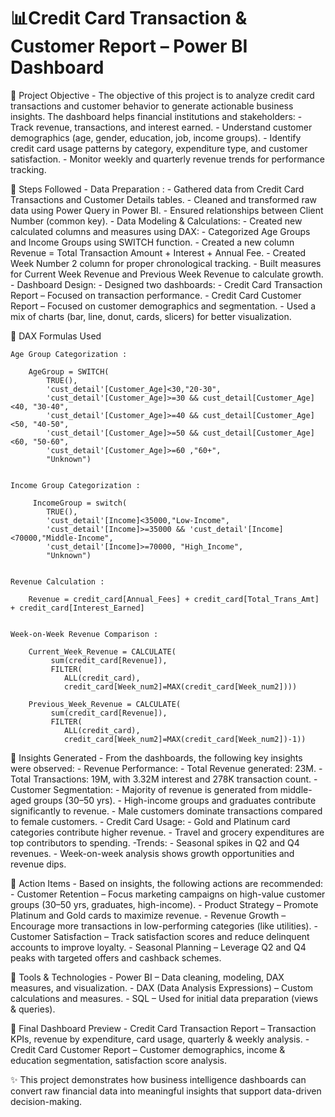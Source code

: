 # 📊Credit Card Transaction & Customer Report – Power BI Dashboard

🔹 Project Objective
	- The objective of this project is to analyze credit card transactions and customer behavior to generate actionable business insights. The dashboard helps financial institutions and stakeholders:
	- Track revenue, transactions, and interest earned.
	- Understand customer demographics (age, gender, education, job, income groups).
	- Identify credit card usage patterns by category, expenditure type, and customer satisfaction.
	- Monitor weekly and quarterly revenue trends for performance tracking.

🔹 Steps Followed
	- Data Preparation :
		- Gathered data from Credit Card Transactions and Customer Details tables.
		- Cleaned and transformed raw data using Power Query in Power BI.
		- Ensured relationships between Client Number (common key).
	- Data Modeling & Calculations:
		- Created new calculated columns and measures using DAX:
		- Categorized Age Groups and Income Groups using SWITCH function.
		- Created a new column Revenue = Total Transaction Amount + Interest + Annual Fee.
		- Created Week Number 2 column for proper chronological tracking.
		- Built measures for Current Week Revenue and Previous Week Revenue to calculate growth.
	- Dashboard Design:
		- Designed two dashboards:
			- Credit Card Transaction Report – Focused on transaction performance.
			- Credit Card Customer Report – Focused on customer demographics and segmentation.
		- Used a mix of charts (bar, line, donut, cards, slicers) for better visualization.

🔹 DAX Formulas Used

	Age Group Categorization :

		AgeGroup = SWITCH(
		    TRUE(),
		    'cust_detail'[Customer_Age]<30,"20-30",
		    'cust_detail'[Customer_Age]>=30 && cust_detail[Customer_Age]<40, "30-40",
		    'cust_detail'[Customer_Age]>=40 && cust_detail[Customer_Age]<50, "40-50",
		    'cust_detail'[Customer_Age]>=50 && cust_detail[Customer_Age]<60, "50-60",
		    'cust_detail'[Customer_Age]>=60 ,"60+",
		    "Unknown")


	Income Group Categorization :

		 IncomeGroup = switch(
		    TRUE(),
		    'cust_detail'[Income]<35000,"Low-Income",
		    'cust_detail'[Income]>=35000 && 'cust_detail'[Income]<70000,"Middle-Income",
		    'cust_detail'[Income]>=70000, "High_Income",
		    "Unknown")


	Revenue Calculation :

		Revenue = credit_card[Annual_Fees] + credit_card[Total_Trans_Amt] + credit_card[Interest_Earned]


	Week-on-Week Revenue Comparison :

		Current_Week_Revenue = CALCULATE(
		     sum(credit_card[Revenue]),
		     FILTER(
		        ALL(credit_card),
		        credit_card[Week_num2]=MAX(credit_card[Week_num2])))

		Previous_Week_Revenue = CALCULATE(
		     sum(credit_card[Revenue]),
		     FILTER(
		        ALL(credit_card),
		        credit_card[Week_num2]=MAX(credit_card[Week_num2])-1))

🔹 Insights Generated
	- From the dashboards, the following key insights were observed:
	- Revenue Performance:
		- Total Revenue generated: 23M.
		- Total Transactions: 19M, with 3.32M interest and 278K transaction count.
	- Customer Segmentation:
		- Majority of revenue is generated from middle-aged groups (30–50 yrs).
		- High-income groups and graduates contribute significantly to revenue.
		- Male customers dominate transactions compared to female customers.
	- Credit Card Usage:
		- Gold and Platinum card categories contribute higher revenue.
		- Travel and grocery expenditures are top contributors to spending.
	-Trends:
		- Seasonal spikes in Q2 and Q4 revenues.
		- Week-on-week analysis shows growth opportunities and revenue dips.

🔹 Action Items
	- Based on insights, the following actions are recommended:
		- Customer Retention – Focus marketing campaigns on high-value customer groups (30–50 yrs, graduates, high-income).
		- Product Strategy – Promote Platinum and Gold cards to maximize revenue.
		- Revenue Growth – Encourage more transactions in low-performing categories (like utilities).
		- Customer Satisfaction – Track satisfaction scores and reduce delinquent accounts to improve loyalty.
		- Seasonal Planning – Leverage Q2 and Q4 peaks with targeted offers and cashback schemes.

🔹 Tools & Technologies
	- Power BI – Data cleaning, modeling, DAX measures, and visualization.
	- DAX (Data Analysis Expressions) – Custom calculations and measures.
	- SQL – Used for initial data preparation (views & queries).

🔹 Final Dashboard Preview
	- Credit Card Transaction Report – Transaction KPIs, revenue by expenditure, card usage, quarterly & weekly analysis.
	- Credit Card Customer Report – Customer demographics, income & education segmentation, satisfaction score analysis.

 ✨ This project demonstrates how business intelligence dashboards can convert raw financial data into meaningful insights that support data-driven decision-making.

